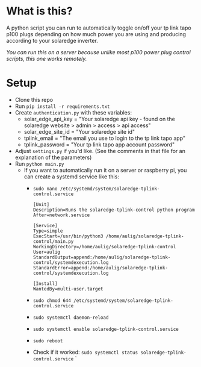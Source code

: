 # What is this?

A python script you can run to automatically toggle on/off your tp link tapo p100 plugs depending on how much power you are using and producing according to your solaredge inverter.

*You can run this on a server because unlike most p100 power plug control scripts, this one works remotely.*

# Setup
- Clone this repo
- Run `pip install -r requirements.txt`
- Create `authentication.py` with these variables:
  - solar_edge_api_key = "Your solaredge api key - found on the solaredge website > admin > access > api access" 
  - solar_edge_site_id = "Your solaredge site id"
  - tplink_email = "The email you use to login to the tp link tapo app"
  - tplink_password = "Your tp link tapo app account password"
- Adjust `settings.py` if you'd like. (See the comments in that file for an explanation of the parameters)
- Run `python main.py`
  - If you want to automatically run it on a server or raspberry pi, you can create a systemd service like this:
    - `sudo nano /etc/systemd/system/solaredge-tplink-control.service`
    
          [Unit]
          Description=Runs the solaredge-tplink-control python program
          After=network.service
  
          [Service]
          Type=simple
          ExecStart=/usr/bin/python3 /home/aulig/solaredge-tplink-control/main.py
          WorkingDirectory=/home/aulig/solaredge-tplink-control
          User=aulig
          StandardOutput=append:/home/aulig/solaredge-tplink-control/systemdexecution.log
          StandardError=append:/home/aulig/solaredge-tplink-control/systemdexecution.log
        
          [Install]
          WantedBy=multi-user.target

    - `sudo chmod 644 /etc/systemd/system/solaredge-tplink-control.service`
    - `sudo systemctl daemon-reload`
    - `sudo systemctl enable solaredge-tplink-control.service`
    - `sudo reboot`
    - Check if it worked: `sudo systemctl status solaredge-tplink-control.service`
`